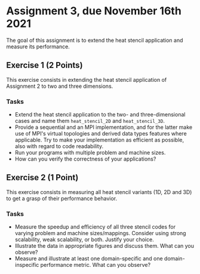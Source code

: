 # Assignment 3, due November 16th 2021

The goal of this assignment is to extend the heat stencil application and measure its performance.

## Exercise 1 (2 Points)

This exercise consists in extending the heat stencil application of Assignment 2 to two and three dimensions.

### Tasks

- Extend the heat stencil application to the two- and three-dimensional cases and name them `heat_stencil_2D` and `heat_stencil_3D`.
- Provide a sequential and an MPI implementation, and for the latter make use of MPI's virtual topologies and derived data types features where applicable. Try to make your implementation as efficient as possible, also with regard to code readability.
- Run your programs with multiple problem and machine sizes.
- How can you verify the correctness of your applications?

## Exercise 2 (1 Point)

This exercise consists in measuring all heat stencil variants (1D, 2D and 3D) to get a grasp of their performance behavior.

### Tasks

- Measure the speedup and efficiency of all three stencil codes for varying problem and machine sizes/mappings. Consider using strong scalability, weak scalability, or both. Justify your choice.
- Illustrate the data in appropriate figures and discuss them. What can you observe?
- Measure and illustrate at least one domain-specific and one domain-inspecific performance metric. What can you observe?